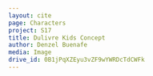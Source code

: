 ```yaml
---
layout: cite
page: Characters
project: S17
title: Dulivre Kids Concept
author: Denzel Buenafe
media: Image
drive_id: 0B1jPqXZEyu3vZF9wYWRDcTdCWFk
---
```

